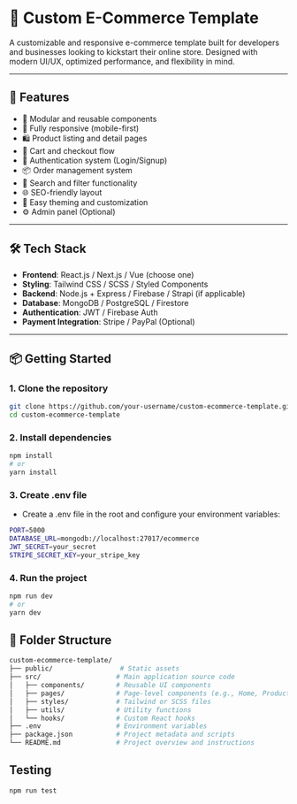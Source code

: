 # 🛒 Custom E-Commerce Template

A customizable and responsive e-commerce template built for developers and businesses looking to kickstart their online store. Designed with modern UI/UX, optimized performance, and flexibility in mind.

---

## 🚀 Features

- 🧩 Modular and reusable components
- 📱 Fully responsive (mobile-first)
- 🛍️ Product listing and detail pages
- 🧾 Cart and checkout flow
- 🔐 Authentication system (Login/Signup)
- 📦 Order management system
- 🔎 Search and filter functionality
- 🌐 SEO-friendly layout
- 🎨 Easy theming and customization
- ⚙️ Admin panel (Optional)

---

## 🛠 Tech Stack

- **Frontend**: React.js / Next.js / Vue (choose one)  
- **Styling**: Tailwind CSS / SCSS / Styled Components  
- **Backend**: Node.js + Express / Firebase / Strapi (if applicable)  
- **Database**: MongoDB / PostgreSQL / Firestore  
- **Authentication**: JWT / Firebase Auth  
- **Payment Integration**: Stripe / PayPal (Optional)

---

## 📦 Getting Started

### 1. Clone the repository

```bash
git clone https://github.com/your-username/custom-ecommerce-template.git
cd custom-ecommerce-template
```
### 2. Install dependencies

```bash
npm install
# or
yarn install
```
### 3. Create .env file
- Create a .env file in the root and configure your environment variables:
```bash
PORT=5000
DATABASE_URL=mongodb://localhost:27017/ecommerce
JWT_SECRET=your_secret
STRIPE_SECRET_KEY=your_stripe_key
```

### 4. Run the project

```bash
npm run dev
# or
yarn dev
```

## 📁 Folder Structure

```bash
custom-ecommerce-template/
├── public/                 # Static assets
├── src/                   # Main application source code
│   ├── components/        # Reusable UI components
│   ├── pages/             # Page-level components (e.g., Home, Product)
│   ├── styles/            # Tailwind or SCSS files
│   ├── utils/             # Utility functions
│   └── hooks/             # Custom React hooks
├── .env                   # Environment variables
├── package.json           # Project metadata and scripts
└── README.md              # Project overview and instructions
```
## Testing

```bash
npm run test
```




